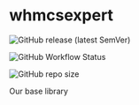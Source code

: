 # whmcsexpert
![GitHub release (latest SemVer)](https://shields.eunarede.com/github/v/release/whmcsexpert/whmcsexpert)

![GitHub Workflow Status](https://shields.eunarede.com/github/workflow/status/whmcsexpert/whmcsexpert/php)

![GitHub repo size](https://shields.eunarede.com/github/repo-size/whmcsexpert/whmcsexpert)

Our base library

